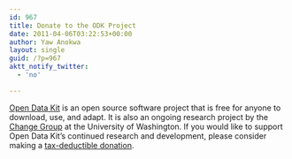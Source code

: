 ```yaml
---
id: 967
title: Donate to the ODK Project
date: 2011-04-06T03:22:53+00:00
author: Yaw Anokwa
layout: single
guid: /?p=967
aktt_notify_twitter:
  - 'no'

---
```

[Open Data Kit](http://opendatakit.org) is an open source software project that is free for anyone to download, use, and adapt. It is also an ongoing research project by the [Change Group](http://change.washington.edu) at the University of Washington. If you would like to support Open Data Kit’s continued research and development, please consider making a [tax-deductible donation](https://www.washington.edu/giving/make-a-gift?source_typ=3&source=CSEODK).
